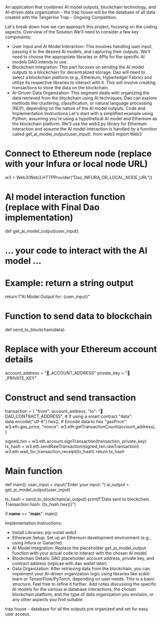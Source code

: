 An application that combines AI model outputs, blockchain technology, and AI-driven data organization - the trap house will be the database of all data created with the Tangerine Trap - Ongoing Competition.
 
 Let's break down how we can approach this project, focusing on the coding aspects.
Overview of the Solution
We'll need to consider a few key components:
 * User Input and AI Model Interaction: This involves handling user input, passing it to the desired AI models, and capturing their outputs.  We'll need to choose the appropriate libraries or APIs for the specific AI models DAO intends to use.
 * Blockchain Integration:  This part focuses on sending the AI model outputs to a blockchain for decentralized storage. Dao will need to select a blockchain platform (e.g., Ethereum, Hyperledger Fabric) and utilize its respective libraries to interact with it.  This will involve creating transactions to store the data on the blockchain.
 * AI-Driven Data Organization:  This segment deals with organizing the data retrieved from the blockchain using AI techniques. Dao can explore methods like clustering, classification, or natural language processing (NLP), depending on the nature of the AI model outputs.
Code and Implementation Instructions
Let's start with a simplified example using Python, assuming you're using a hypothetical AI model and Ethereum as the blockchain platform.  We'll use the web3.py library for Ethereum interaction and assume the AI model interaction is handled by a function called get_ai_model_output(user_input).
from web3 import Web3

# Connect to Ethereum node (replace with your Infura or local node URL)
w3 = Web3(Web3.HTTPProvider("Dao_INFURA_OR_LOCAL_NODE_URL"))

# AI model interaction function (replace with Final Dao implementation)
def get_ai_model_output(user_input):
  # ... your code to interact with the AI model ...
  # Example: return a string output
  return f"AI Model Output for: {user_input}"

# Function to send data to blockchain
def send_to_blockchain(data):
  # Replace with your Ethereum account details
  account_address = "🍊_ACCOUNT_ADDRESS"
  private_key = "🍊_PRIVATE_KEY"

  # Construct and send transaction
  transaction = {
      "from": account_address,
      "to": "🍊DAO_CONTRACT_ADDRESS", # If using a smart contract
      "data": data.encode("utf-8").hex(), # Encode data to hex
      "gasPrice": w3.eth.gas_price,
      "nonce": w3.eth.getTransactionCount(account_address),
  }

  signed_txn = w3.eth.account.signTransaction(transaction, private_key)
  tx_hash = w3.eth.sendRawTransaction(signed_txn.rawTransaction)
  w3.eth.wait_for_transaction_receipt(tx_hash)
  return tx_hash

# Main function
def main():
  user_input = input("Enter your input: ")
  ai_output = get_ai_model_output(user_input)

  tx_hash = send_to_blockchain(ai_output)
  print(f"Data sent to blockchain. Transaction hash: {tx_hash.hex()}")

if __name__ == "__main__":
  main()

Implementation Instructions:
 * Install Libraries:  pip install web3
 * Ethereum Setup: Set up an Ethereum development environment (e.g., using Infura or Ganache).
 * AI Model Integration: Replace the placeholder get_ai_model_output function with your actual code to interact with the chosen AI model.
 * Blockchain Details: DAO placeholder account address, private key, and contract address (replcae with dao wallet later)
 * Data Organization: After retrieving data from the blockchain, you can implement your AI-driven organization logic using libraries like scikit-learn or TensorFlow/PyTorch, depending on user needs.
This is a basic structure.  Feel free to refine it further. Add notes discussing the specific AI models for the various ai database interactions, the chosen blockchain platform, and the type of data organization you envision, or any other aspects you find suitable.

trap house - database for all the outputs pre organized and set for easy user access. 
